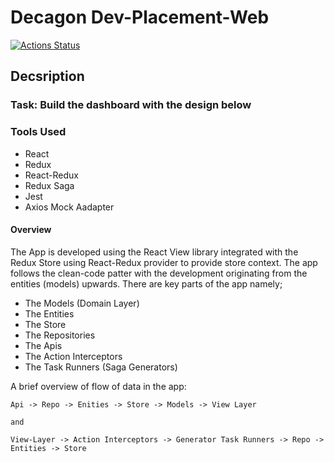 # Decagon Dev-Placement-Web

[![Actions Status](https://github.com/adeoluwa-adebiyi/decagon-placement-web/workflows/develop/badge.svg)](https://github.com/adeoluwa-adebiyi/decagon-placement-web/actions)


## Decsription

### Task: Build the dashboard with the design below


### Tools Used
- React
- Redux
- React-Redux
- Redux Saga
- Jest
- Axios Mock Aadapter

#### Overview

The App is developed using the React View library integrated with the Redux Store using React-Redux provider to provide store context.
The app follows the clean-code patter with the development originating from the entities (models) upwards.
There are key parts of the app namely;

- The Models (Domain Layer)
- The Entities
- The Store
- The Repositories
- The Apis
- The Action Interceptors
- The Task Runners (Saga Generators)

A brief overview of flow of data in the app:

    Api -> Repo -> Enities -> Store -> Models -> View Layer

    and

    View-Layer -> Action Interceptors -> Generator Task Runners -> Repo -> Entities -> Store

